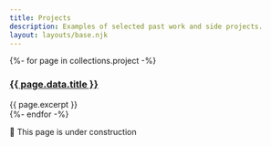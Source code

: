 ```yaml
---
title: Projects
description: Examples of selected past work and side projects. 
layout: layouts/base.njk
---
```


<section class="listing">
{%- for page in collections.project -%}
  <article>
    <h3>
    <a href="{{ page.url }}">{{ page.data.title }}</a>
    </h3>
  {{ page.excerpt }}
  </article>
{%- endfor -%}
</section>


<div class="callout">
<p> 🚧 This page is under construction 
</div>